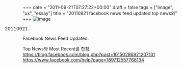 +++
date = "2011-09-21T07:27:22+00:00"
draft = false
tags = ["image", "ux", "essay"]
title = "20110921 facebook news feed updated top news와"
+++
![image](/tumblr_img/2011-09-21-20110921-facebook-news-feed-updated-top-news/3d9ab2acaa996dd5e06b954c58f7fce126af220561fe4f8ce15193d080aa5bc9.png)



20110921.

Facebook News Feed Updated.

Top News와 Most Recent를 합침.  
<https://blog.facebook.com/blog.php?post=10150286921207131>[  
](https://blog.facebook.com/blog.php?post=10150286921207131)<https://www.facebook.com/help?page=189712557768134> 
